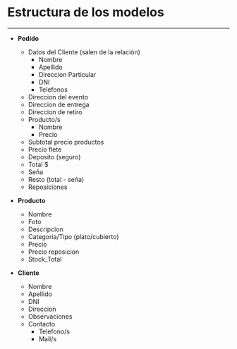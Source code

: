 # Estructura de los modelos
---
* **Pedido**
    * Datos del Cliente (salen de la relación)
	    - Nombre
		- Apellido
		- Direccion Particular
		- DNI
		- Telefonos
	* Direccion del evento
	* Direccion de entrega
	* Direccion de retiro
	* Producto/s
		- Nombre
		- Precio
	* Subtotal precio productos
	* Precio flete
	* Deposito (seguro)
	* Total $
	* Seña
	* Resto (total - seña)
	* Reposiciones

* **Producto**
	* Nombre
	* Foto
	* Descripcion
	* Categoria/Tipo (plato/cubierto)
	* Precio
	* Precio reposicion
	* Stock_Total

* **Cliente**
	* Nombre
	* Apellido
	* DNI
	* Direccion
	* Observaciones
	* Contacto
		- Telefono/s
		- Mail/s
